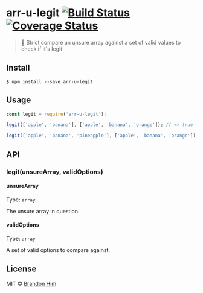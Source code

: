# arr-u-legit [![Build Status](https://travis-ci.org/brh55/arr-u-legit.svg?branch=master)](https://travis-ci.org/brh55/arr-u-legit) [![Coverage Status](https://coveralls.io/repos/github/brh55/arr-u-legit/badge.svg?branch=master)](https://coveralls.io/github/brh55/arr-u-legit?branch=master)

> 🤔 Strict compare an unsure array against a set of valid values to check if it's legit


## Install

```
$ npm install --save arr-u-legit
```


## Usage

```js
const legit = require('arr-u-legit');

legit(['apple', 'banana'], ['apple', 'banana', 'orange']); // => true

legit(['apple', 'banana', 'pineapple'], ['apple', 'banana', 'orange']); // => false
```


## API

### legit(unsureArray, validOptions)

#### unsureArray

Type: `array`

The unsure array in question.

#### validOptions

Type: `array`<br>

A set of valid options to compare against.

## License

MIT © [Brandon Him](https://github.com/brh55/arr-u-legit)
